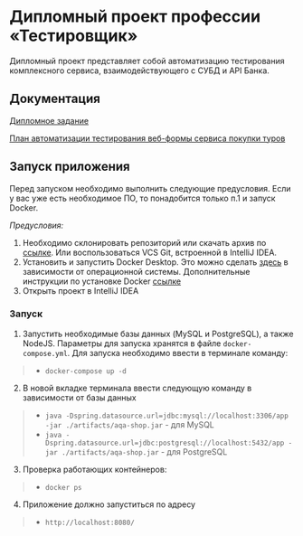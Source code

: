 # Дипломный проект профессии «Тестировщик»

Дипломный проект представляет собой автоматизацию тестирования комплексного сервиса, взаимодействующего с СУБД и API
Банка.

## Документация

[Дипломное задание](https://github.com/netology-code/qa-diploma)

[План автоматизации тестирования веб-формы сервиса покупки туров ](https://github.com/DMITRI4IVANOV/QA-DiplomProject/blob/main/docs/REARME.md)

## Запуск приложения

Перед запуском необходимо выполнить следующие предусловия. Если у вас уже есть необходимое ПО, то понадобится только п.1 и запуск Docker.

*Предусловия:*
1. Необходимо склонировать репозиторий или скачать архив по [ссылке](https://github.com/DMITRI4IVANOV/QA-DiplomProject.git). Или воспользоваться VCS Git, встроенной в
   IntelliJ IDEA.
2. Установить и запустить Docker Desktop. Это можно сделать [здесь](https://docs.docker.com/get-docker/) в зависимости от операционной системы. Дополнительные инструкции по установке Docker [ссылке](https://github.com/netology-code/aqa-homeworks/blob/master/docker/installation.md)
3. Открыть проект в IntelliJ IDEA

### Запуск

1. Запустить необходимые базы данных (MySQL и PostgreSQL), а также NodeJS. Параметры для запуска хранятся в
   файле `docker-compose.yml`. Для запуска необходимо ввести в терминале команду:

> * `docker-compose up -d`

2. В новой вкладке терминала ввести следующую команду в зависимости от базы данных

> * `java -Dspring.datasource.url=jdbc:mysql://localhost:3306/app -jar ./artifacts/aqa-shop.jar` - для MySQL
> * `java -Dspring.datasource.url=jdbc:postgresql://localhost:5432/app -jar ./artifacts/aqa-shop.jar` - для PostgreSQL

3. Проверка работающих контейнеров:

> * `docker ps`

4. Приложение должно запуститься по адресу

> * `http://localhost:8080/`

